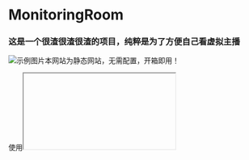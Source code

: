 # MonitoringRoom

### **这是一个很渣很渣很渣的项目，纯粹是为了方便自己看虚拟主播**

![示例图片](https://raw.githubusercontent.com/DanKE123abc/VtuberMonitoring/main/example.png)本网站为静态网站，无需配置，开箱即用！

使用<iframe>标签转接bilibili直播，估计不懂编程的同学也看得懂

------



### #添加虚拟主播

###### 1. 打开/foot.html

###### 2. 在如下代码中添加自己爱看的虚拟主播

```
<select name="zhubo" id="zhubo" onchange="change()">
            <!--
                这里是蛋壳爱看的虚拟主播，你可以根据你的爱好自行修改
                格式：
                <option value="直播间号">主播名称</option>
            -->
            <option value="null">请选择直播间</option>
            <option value="2233">这里是一个直播间示例</option>
        </select>
```


